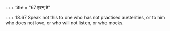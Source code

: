 +++
title = "67 इदन् ते"

+++
18.67 Speak not this to one who has not practised austerities, or to him
who does not love, or who will not listen, or who mocks.
